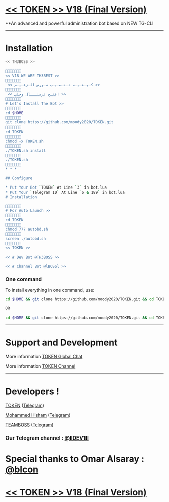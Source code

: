 # [<< TOKEN >> V18 (Final Version)](https://telegram.me/llDEV1ll)

**An advanced and powerful administration bot based on NEW TG-CLI


* * *


# Installation


```sh
<< TH3BOSS >>

🔸➖🔹➖🔸➖🔹
<< V18 WE ARE TH3BEST >>
🔸➖🔹➖🔸➖🔹
 << كـيـفـيـه تـنـصـيـب سـورس الـزعـيـم >>
🔸➖🔹➖🔸➖🔹
 << افتـح ترمنـــأل وخلي >>
🔸➖🔹➖🔸➖🔹
# Let's Install The Bot >>
🔸➖🔹➖🔸➖🔹
cd $HOME
🔸➖🔹➖🔸➖🔹
git clone https://github.com/moody2020/TOKEN.git
🔸➖🔹➖🔸➖🔹
cd TOKEN
🔸➖🔹➖🔸➖🔹
chmod +x TOKEN.sh
🔸➖🔹➖🔸➖🔹
./TOKEN.sh install
🔸➖🔹➖🔸➖🔹
./TOKEN.sh 
🔸➖🔹➖🔸➖🔹
* * *

## Configure

* Put Your Bot `TOKEN` At Line `3` in bot.lua
* Put Your `Telegram ID` At Line `6 & 189` in bot.lua
# Installation

🔸➖🔹➖🔸➖🔹
# For Auto Launch >>
🔸➖🔹➖🔸➖🔹
cd TOKEN
🔸➖🔹➖🔸➖🔹
chmod 777 autobd.sh
🔸➖🔹➖🔸➖🔹
screen ./autobd.sh
🔸➖🔹➖🔸➖🔹
<< TOKEN >>

<< # Dev Bot @TH3BOSS >>

<< # Channel Bot @lBOSSl >>
```
### One command
To install everything in one command, use:
```sh
cd $HOME && git clone https://github.com/moody2020/TOKEN.git && cd TOKEN && chmod +x TOKEN.sh && ./TOKEN.sh install && ./TOKEN.sh

OR

cd $HOME && git clone https://github.com/moody2020/TOKEN.git && cd TOKEN && chmod +x TOKEN.sh && ./TOKEN.sh install && chmod 777 autobd.sh && screen ./autobd.sh
```

* * *

# Support and Development

More information [TOKEN Global Chat](https://t.me/lBOSSl)

More information [TOKEN Channel](https://t.me/llDEV1ll)


* * *

# Developers !

[TOKEN](https://github.com/moody2020) ([Telegram](https://telegram.me/lBOSSl))

[Mohammed Hisham](https://github.com/moody2020) ([Telegram](https://telegram.me/lBOSSl))

[TEAMBOSS](https://github.com/moody2020) ([Telegram](https://telegram.me/llDEV1ll))


### Our Telegram channel : [@llDEV1ll](https://telegram.me/llDEV1ll)

# Special thanks to Omar Alsaray : [@blcon](https://telegram.me/blcon)

# [<< TOKEN >> V18 (Final Version)](https://telegram.me/llDEV1ll)
